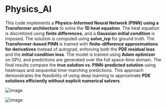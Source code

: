 # Physics_AI
This code implements a **Physics-Informed Neural Network (PINN) using a Transformer architecture** to solve the **1D heat equation**. The heat equation is discretized using **finite differences**, and a **Gaussian initial condition** is imposed. The solution is computed using **solve_ivp** for ground truth. The **Transformer-based PINN** is trained with **finite-difference approximations for derivatives** instead of autograd, enforcing both the **PDE residual loss** and the **initial condition loss**. The model is trained using **Adam optimizer** on GPU, and predictions are generated over the full space-time domain. The final results compare the **true solution vs. PINN-predicted solution** using heatmaps and sequential time-marching predictions. This approach demonstrates the feasibility of using deep learning to approximate **PDE solutions efficiently without explicit numerical solvers**.

![image](https://github.com/user-attachments/assets/ec4daaad-2f92-448b-b01c-1342737b1534)

![image](https://github.com/user-attachments/assets/8815889f-16db-4d7a-9f92-2d9cd95f3c36)


